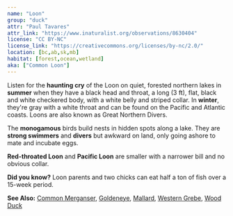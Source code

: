 ```yaml
---
name: "Loon"
group: "duck"
attr: "Paul Tavares"
attr_link: "https://www.inaturalist.org/observations/8630404"
license: "CC BY-NC"
license_link: "https://creativecommons.org/licenses/by-nc/2.0/"
location: [bc,ab,sk,mb]
habitat: [forest,ocean,wetland]
aka: ["Common Loon"]
---
```

Listen for the **haunting cry** of the Loon on quiet, forested northern lakes in **summer**  when they have a black head and throat, a long (3 ft), flat, black and white checkered body, with a white belly and striped collar. In **winter**, they're gray with a white throat and can be found on the Pacific and Atlantic coasts. Loons are also known as Great Northern Divers.

The **monogamous** birds build nests in hidden spots along a lake. They are **strong swimmers** and **divers** but awkward on land, only going ashore to mate and incubate eggs.

**Red-throated Loon** and **Pacific Loon** are smaller with a narrower bill and no obvious collar.

**Did you know?** Loon parents and two chicks can eat half a ton of fish over a 15-week period.

<!-- generated, do not edit -->
**See Also:**
[Common Merganser](/birds/commmerg),
[Goldeneye](/birds/goldeye),
[Mallard](/birds/mallard),
[Western Grebe](/birds/westgrebe),
[Wood Duck](/birds/woodduck)
